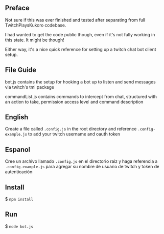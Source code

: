 ## Preface
Not sure if this was ever finished and tested after separating from full TwitchPlaysKukoro codebase.

I had wanted to get the code public though, even if it's not fully working in this state.
It might be though!

Either way, it's a nice quick reference for setting up a twitch chat bot client setup.

## File Guide
bot.js contains the setup for hooking a bot up to listen and send messages via twitch's tmi package

commandList.js contains commands to intercept from chat, structured with an action to take, permission access level and command description

## English
Create a file called `.config.js` in the root directory and reference `.config-example.js` to add your twitch username and oauth token
## Espanol
Cree un archivo llamado `.config.js` en el directorio raíz y haga referencia a `.config-example.js` para agregar su nombre de usuario de twitch y token de autenticación

## Install
$ `npm install`

## Run
$ `node bot.js`
